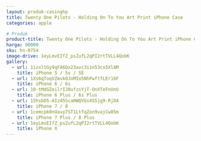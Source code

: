 ```yaml
---
layout: produk-casinghp
title: Twenty One Pilots - Holding On To You Art Print iPhone Case
categories: apple

# Produk
product-title: Twenty One Pilots - Holding On To You Art Print iPhone Case
harga: 90000
sku: hn-0754
image-drive: 1eyLmvEIfZ_psZufL2qPI2rtTVLL4QobK
gallery:
  - url: 1izxlSGy9qFA6Qx23avc3i1n53cx5XlAM
    title: iPhone 5 / 5s / SE
  - url: 1Xs6qToqVZmvk0JoMIo5NhPwftfLEr16F
    title: iPhone 6 / 6s
  - url: 10-tMdGZeilrIJ0ufzsYjT-OnXTeFnUnU
    title: iPhone 6 Plus / 6s Plus
  - url: 15hsbD5-AIz45ScaHWQVGs4S5jg9-RjD4
    title: iPhone 7 / 8
  - url: 1cemcpk0nUavp7ST1LtfqZon9vajCw85m
    title: iPhone 7 Plus / 8 Plus
  - url: 1eyLmvEIfZ_psZufL2qPI2rtTVLL4QobK
    title: iPhone X
---
```

